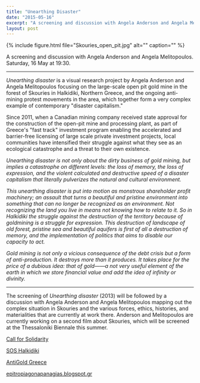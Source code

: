 ```yaml
---
title: "Unearthing Disaster"
date: "2015-05-16"
excerpt: "A screening and discussion with Angela Anderson and Angela Melitopoulos."
layout: post
---
```


{% include figure.html file="Skouries_open_pit.jpg" alt="" caption="" %}

A screening and discussion with Angela Anderson and Angela Melitopoulos. Saturday, 16 May at 19:30.

* * *

_Unearthing disaster_ is a visual research project by Angela Anderson and Angela Melitopoulos focusing on the large-scale open pit gold mine in the forest of Skouries in Halkidiki, Northern Greece, and the ongoing anti-mining protest movements in the area, which together form a very complex example of contemporary "disaster capitalism."

Since 2011, when a Canadian mining company received state approval for the construction of the open-pit mine and processing plant, as part of Greece's "fast track" investment program enabling the accelerated and barrier-free licensing of large scale private investment projects, local communities have intensified their struggle against what they see as an ecological catastrophe and a threat to their own existence.

_Unearthing disaster is not only about the dirty business of gold mining, but implies a catastrophe on different levels: the loss of memory, the loss of expression, and the violent calculated and destructive speed of a disaster capitalism that literally pulverizes the natural and cultural environment._

_This unearthing disaster is put into motion as monstrous shareholder profit machinery; an assault that turns a beautiful and pristine environment into something that can no longer be recognized as an environment. Not recognizing the land you live in means not knowing how to relate to it. So in Halkidiki the struggle against the destruction of the territory because of goldmining is a struggle for expression. This destruction of landscape of old forest, pristine sea and beautiful aquifers is first of all a destruction of memory, and the implementation of politics that aims to disable our capacity to act._

_Gold mining is not only a vicious consequence of the debt crisis but a form of anti-production. It destroys more than it produces. It takes place for the price of a dubious idea: that of gold——a not very useful element of the earth in which we store financial value and add the idea of infinity or divinity._

* * *

The screening of _Unearthing disaster_ (2013) will be followed by a discussion with Angela Anderson and Angela Melitopoulos mapping out the complex situation in Skouries and the various forces, ethics, histories, and materialities that are currently at work there. Anderson and Melitopoulos are currently working on a second film about Skouries, which will be screened at the Thessaloniki Biennale this summer.

[Call for Solidarity](http://www.idlenomore.ca/urgent_call_for_solidarity_stop_gold_mining)

[SOS Halkidiki](https://soshalkidiki.wordpress.com)

[AntiGold Greece](http://antigoldgr.org/en/)

[epitropiagonapanagias.blogspot.gr](http://epitropiagonapanagias.blogspot.gr/2015/03/open-pit-11-m-2015.html)
